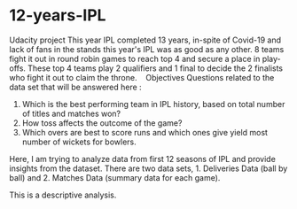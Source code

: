 # 12-years-IPL
Udacity project 
This year IPL completed 13 years, in-spite of Covid-19 and lack of fans in the stands  this year's IPL was as good as any other. 8 teams fight it out in round robin games to reach top 4 and secure a place in play-offs. These top 4 teams play 2 qualifiers and 1 final to decide the 2 finalists who fight it out to claim the throne. 
 
Objectives
Questions related to the data set that will be answered here : 
1. Which is the best performing team in IPL history, based on total number of titles and matches won?
2. How toss affects the outcome of the game?
3. Which overs are best to score runs and which ones give yield most number of wickets for bowlers.

Here, I am trying to analyze data from first 12 seasons of IPL and provide insights from the dataset. There are two data sets, 1. Deliveries Data (ball by ball) and 2. Matches Data (summary data for each game).

This is a descriptive analysis.
